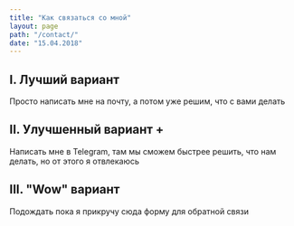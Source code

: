 ```yaml
---
title: "Как связаться со мной"
layout: page
path: "/contact/"
date: "15.04.2018"
---
```


## I. Лучший вариант

Просто написать мне на почту, а потом уже решим, что с вами делать

## II. Улучшенный вариант +

Написать мне в Telegram, там мы сможем быстрее решить, что нам делать, но от этого я отвлекаюсь

## III. "Wow" вариант

 Подождать пока я прикручу сюда форму для обратной связи